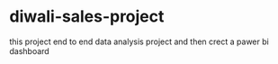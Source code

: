 # diwali-sales-project
this project end to end data analysis project and then crect a pawer bi dashboard
